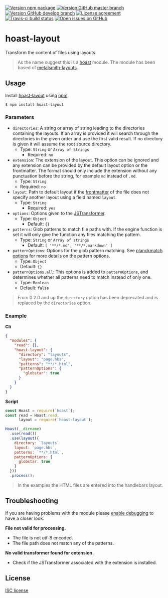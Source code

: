 [![Version npm package](https://img.shields.io/npm/v/hoast-layout.svg?label=npm&style=flat-square)](https://npmjs.com/package/hoast-layout)
[![Version GitHub master branch](https://img.shields.io/github/package-json/v/hoast/hoast-layout.svg?label=github&style=flat-square)](https://github.com/hoast/hoast-layout#readme)
[![Version GitHub develop branch](https://img.shields.io/github/package-json/v/hoast/hoast-layout/develop.svg?label=github/develop&style=flat-square)](https://github.com/hoast/hoast-layout/tree/develop#readme)
[![License agreement](https://img.shields.io/github/license/hoast/hoast-layout.svg?style=flat-square)](https://github.com/hoast/hoast-layout/blob/master/LICENSE)
[![Travis-ci build status](https://img.shields.io/travis-ci/hoast/hoast-layout.svg?label=travis&branch=master&style=flat-square)](https://travis-ci.org/hoast/hoast-layout)
[![Open issues on GitHub](https://img.shields.io/github/issues/hoast/hoast-layout.svg?style=flat-square)](https://github.com/hoast/hoast-layout/issues)

# hoast-layout

Transform the content of files using layouts.

> As the name suggest this is a [hoast](https://github.com/hoast/hoast#readme) module. The module has been based of [metalsmith-layouts](https://github.com/metalsmith/metalsmith-layouts#readme).

## Usage

Install [hoast-layout](https://npmjs.com/package/hoast-layout) using [npm](https://npmjs.com).

```
$ npm install hoast-layout
```

### Parameters

* `directories`: A string or array of string leading to the directories containing the layouts. If an array is provided it will search through the directories in the given order and use the first valid result. If no directory is given it will assume the root source directory.
  * Type: `String` or `Array of Strings`
	* Required: `no`
* `extension`: The extension of the layout. This option can be ignored and any extension can be provided by the default layout option or the frontmatter. The format should only include the extension without any punctuation before the string, for example `md` instead of `.md`.
  * Type: `String`
  * Required: `no`
* `layout`: Path to default layout if the [frontmatter](https://github.com/hoast/hoast-frontmatter#readme) of the file does not specify another layout using a field named `layout`.
  * Type: `String`
	* Required: `yes`
* `options`: Options given to the [JSTransformer](https://github.com/jstransformers/jstransformer#readme).
  * Type: `Object`
	* Default: `{}`
* `patterns`: Glob patterns to match file paths with. If the engine function is set it will only give the function any files matching the pattern.
  * Type: `String` or `Array of strings`
	* Default: `[ '**/*.md', '**/*.markdown' ]`
* `patternOptions`: Options for the glob pattern matching. See [planckmatch options](https://github.com/redkenrok/node-planckmatch#options) for more details on the pattern options.
  * Type: `Object`
  * Default: `{}`
* `patternOptions.all`: This options is added to `patternOptions`, and determines whether all patterns need to match instead of only one.
  * Type: `Boolean`
  * Default: `false`

> From 0.2.0 and up the `directory` option has been deprecated and is replaced by the `directories` option.

### Example

**Cli**

```json
{
  "modules": {
    "read": {},
    "hoast-layout": {
      "directory": "layouts",
      "layout": "page.hbs",
      "patterns": "**/*.html",
      "patternOptions": {
        "globstar": true
      }
    }
  }
}
```

**Script**

```javascript
const Hoast = require(`hoast`);
const read = Hoast.read,
      layout = require(`hoast-layout`);

Hoast(__dirname)
  .use(read())
  .use(layout({
    directory: `layouts`
    layout: `page.hbs`,
    patterns: `**/*.html`,
    patternOptions: {
      globstar: true
    }
  }))
  .process();
```

> In the examples the HTML files are entered into the handlebars layout.

## Troubleshooting

If you are having problems with the module please [enable debugging](https://github.com/hoast/hoast#debugging) to have a closer look.

**File not valid for processing.**
* The file is not utf-8 encoded.
* The file path does not match any of the patterns.

**No valid transformer found for extension <extension>.**
* Check if the JSTransformer associated with the extension is installed.

## License

[ISC license](https://github.com/hoast/hoast-layout/blob/master/LICENSE)